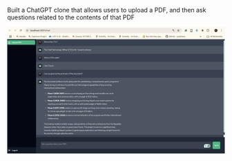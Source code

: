 Built a ChatGPT clone that allows users to upload a PDF, and then ask questions related to the contents of that PDF

![alt text](image.png)
